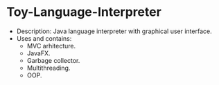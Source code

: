 # Toy-Language-Interpreter
* Description: Java language interpreter with graphical user interface.
* Uses and contains:
	* MVC arhitecture.
	* JavaFX.
	* Garbage collector.
	* Multithreading.
	* OOP.